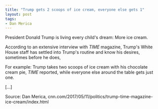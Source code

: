 ```yaml
---
title: "Trump gets 2 scoops of ice cream, everyone else gets 1"
layout: post
tags:
- Dan Merica
---
```


President Donald Trump is living every child's dream: More ice cream.

According to an extensive interview with *TIME* magazine, Trump's White House staff has settled into Trump's routine and know his desires, sometimes before he does,

For example: Trump takes two scoops of ice cream with his chocolate cream pie, *TIME* reported, while everyone else around the table gets just one.

[...]

Source: Dan Merica, cnn.com/2017/05/11/politics/trump-time-magazine-ice-cream/index.html
